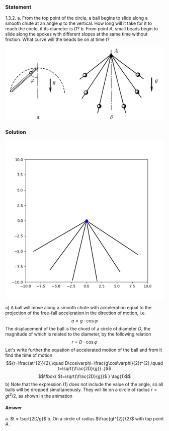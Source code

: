 ###  Statement 

$1.3.2.$ a. From the top point of the circle, a ball begins to slide along a smooth chute at an angle $\varphi$ to the vertical. How long will it take for it to reach the circle, if its diameter is $D$? 
b. From point $A$, small beads begin to slide along the spokes with different slopes at the same time without friction. What curve will the beads be on at time $t$? 

![ For problem 1.3.2 |1139x531, 75%](../../img/1.3.2/statement.png)

### Solution

![ Animation of the movement of the balls on the spokes |600x600, 59%](../../img/1.3.2/animation.gif)  

a) A ball will move along a smooth chute with acceleration equal to the projection of the free-fall acceleration in the direction of motion, i.e. $$a = g \cdot\cos{\varphi }$$ The displacement of the ball is the chord of a circle of diameter $D$, the magnitude of which is related to the diameter, by the following relation $$r = D \cdot\cos{\varphi }$$ Let's write further the equation of accelerated motion of the ball and from it find the time of motion $${r=\frac{at^{2}}{2},\quad D\cos\varphi=\frac{g\cos\varphi}{2}t^{2},\quad t=\sqrt{\frac{2D}{g}} .}$$ $$\fbox{ $t=\sqrt{\frac{2D}{g}}$ } \tag{1}$$ 
b) Note that the expression $(1)$ does not include the value of the angle, so all balls will be dropped simultaneously. They will lie on a circle of radius $r = g t^2/2$, as shown in the animation 

#### Answer

a. $t = \sqrt{2D/g}$
b. On a circle of radius $\frac{gt^{2}}{2}$ with top point $A$.